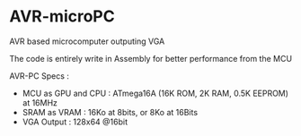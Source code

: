 # AVR-microPC
AVR based microcomputer outputing VGA

The code is entirely write in Assembly for better performance from the MCU

AVR-PC Specs :

* MCU as GPU and CPU : ATmega16A (16K ROM, 2K RAM, 0.5K EEPROM)  at 16MHz
* SRAM as VRAM : 16Ko at 8bits, or 8Ko at 16Bits
* VGA Output : 128x64 @16bit

